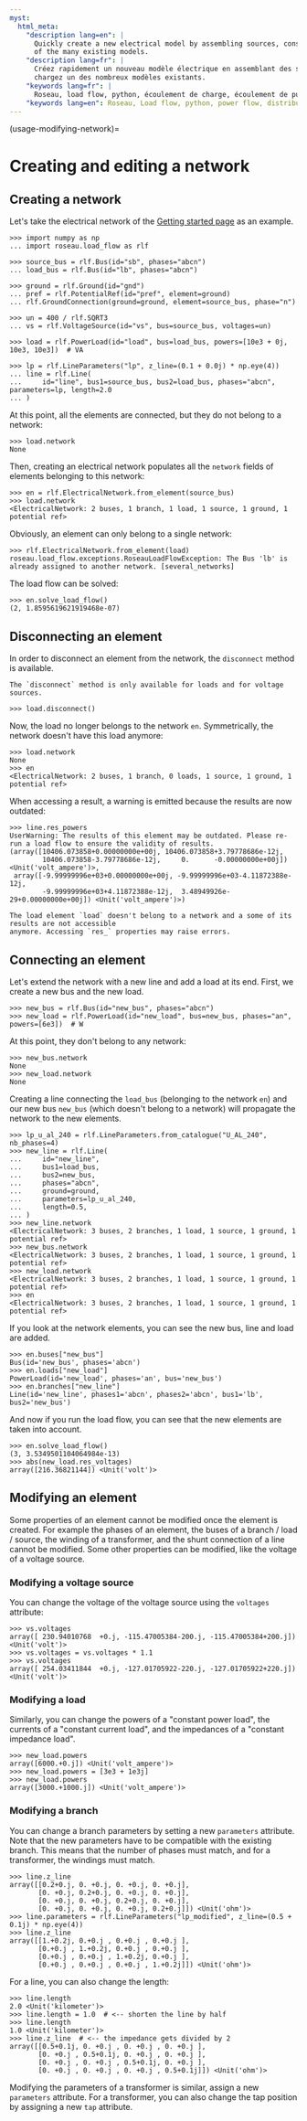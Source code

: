 ```yaml
---
myst:
  html_meta:
    "description lang=en": |
      Quickly create a new electrical model by assembling sources, constant or flexible loads and lines, or load one
      of the many existing models.
    "description lang=fr": |
      Créez rapidement un nouveau modèle électrique en assemblant des sources, des charges et des lignes, ou
      chargez un des nombreux modèles existants.
    "keywords lang=fr": |
      Roseau, load flow, python, écoulement de charge, écoulement de puissance, réseau de distribution, modèle
    "keywords lang=en": Roseau, Load flow, python, power flow, distribution grid, three-phase, model
---
```


(usage-modifying-network)=

# Creating and editing a network

## Creating a network

Let's take the electrical network of the [Getting started page](./Getting_Started.md) as an example.

```pycon
>>> import numpy as np
... import roseau.load_flow as rlf

>>> source_bus = rlf.Bus(id="sb", phases="abcn")
... load_bus = rlf.Bus(id="lb", phases="abcn")

>>> ground = rlf.Ground(id="gnd")
... pref = rlf.PotentialRef(id="pref", element=ground)
... rlf.GroundConnection(ground=ground, element=source_bus, phase="n")

>>> un = 400 / rlf.SQRT3
... vs = rlf.VoltageSource(id="vs", bus=source_bus, voltages=un)

>>> load = rlf.PowerLoad(id="load", bus=load_bus, powers=[10e3 + 0j, 10e3, 10e3])  # VA

>>> lp = rlf.LineParameters("lp", z_line=(0.1 + 0.0j) * np.eye(4))
... line = rlf.Line(
...     id="line", bus1=source_bus, bus2=load_bus, phases="abcn", parameters=lp, length=2.0
... )
```

At this point, all the elements are connected, but they do not belong to a network:

```pycon
>>> load.network
None
```

Then, creating an electrical network populates all the `network` fields of elements belonging to this network:

```pycon
>>> en = rlf.ElectricalNetwork.from_element(source_bus)
>>> load.network
<ElectricalNetwork: 2 buses, 1 branch, 1 load, 1 source, 1 ground, 1 potential ref>
```

Obviously, an element can only belong to a single network:

```pycon
>>> rlf.ElectricalNetwork.from_element(load)
roseau.load_flow.exceptions.RoseauLoadFlowException: The Bus 'lb' is already assigned to another network. [several_networks]
```

The load flow can be solved:

```pycon
>>> en.solve_load_flow()
(2, 1.8595619621919468e-07)
```

## Disconnecting an element

In order to disconnect an element from the network, the `disconnect` method is available.

```{note}
The `disconnect` method is only available for loads and for voltage sources.
```

```pycon
>>> load.disconnect()
```

Now, the load no longer belongs to the network `en`. Symmetrically, the network doesn't have this load anymore:

```pycon
>>> load.network
None
>>> en
<ElectricalNetwork: 2 buses, 1 branch, 0 loads, 1 source, 1 ground, 1 potential ref>
```

When accessing a result, a warning is emitted because the results are now outdated:

```pycon
>>> line.res_powers
UserWarning: The results of this element may be outdated. Please re-run a load flow to ensure the validity of results.
(array([10406.073858+0.00000000e+00j, 10406.073858+3.79778686e-12j,
        10406.073858-3.79778686e-12j,     0.      -0.00000000e+00j]) <Unit('volt_ampere')>,
 array([-9.99999996e+03+0.00000000e+00j, -9.99999996e+03-4.11872388e-12j,
        -9.99999996e+03+4.11872388e-12j,  3.48949926e-29+0.00000000e+00j]) <Unit('volt_ampere')>)
```

```{danger}
The load element `load` doesn't belong to a network and a some of its results are not accessible
anymore. Accessing `res_` properties may raise errors.
```

## Connecting an element

Let's extend the network with a new line and add a load at its end. First, we create a new bus and
the new load.

```pycon
>>> new_bus = rlf.Bus(id="new_bus", phases="abcn")
>>> new_load = rlf.PowerLoad(id="new_load", bus=new_bus, phases="an", powers=[6e3])  # W
```

At this point, they don't belong to any network:

```pycon
>>> new_bus.network
None
>>> new_load.network
None
```

Creating a line connecting the `load_bus` (belonging to the network `en`) and our new bus `new_bus` (which doesn't
belong to a network) will propagate the network to the new elements.

```pycon
>>> lp_u_al_240 = rlf.LineParameters.from_catalogue("U_AL_240", nb_phases=4)
>>> new_line = rlf.Line(
...     id="new_line",
...     bus1=load_bus,
...     bus2=new_bus,
...     phases="abcn",
...     ground=ground,
...     parameters=lp_u_al_240,
...     length=0.5,
... )
>>> new_line.network
<ElectricalNetwork: 3 buses, 2 branches, 1 load, 1 source, 1 ground, 1 potential ref>
>>> new_bus.network
<ElectricalNetwork: 3 buses, 2 branches, 1 load, 1 source, 1 ground, 1 potential ref>
>>> new_load.network
<ElectricalNetwork: 3 buses, 2 branches, 1 load, 1 source, 1 ground, 1 potential ref>
>>> en
<ElectricalNetwork: 3 buses, 2 branches, 1 load, 1 source, 1 ground, 1 potential ref>
```

If you look at the network elements, you can see the new bus, line and load are added.

```pycon
>>> en.buses["new_bus"]
Bus(id='new_bus', phases='abcn')
>>> en.loads["new_load"]
PowerLoad(id='new_load', phases='an', bus='new_bus')
>>> en.branches["new_line"]
Line(id='new_line', phases1='abcn', phases2='abcn', bus1='lb', bus2='new_bus')
```

And now if you run the load flow, you can see that the new elements are taken into account.

```pycon
>>> en.solve_load_flow()
(3, 3.5349501104064984e-13)
>>> abs(new_load.res_voltages)
array([216.36821144]) <Unit('volt')>
```

## Modifying an element

Some properties of an element cannot be modified once the element is created. For example the phases
of an element, the buses of a branch / load / source, the winding of a transformer, and the shunt
connection of a line cannot be modified. Some other properties can be modified, like the voltage of
a voltage source.

### Modifying a voltage source

You can change the voltage of the voltage source using the `voltages` attribute:

```pycon
>>> vs.voltages
array([ 230.94010768  +0.j, -115.47005384-200.j, -115.47005384+200.j]) <Unit('volt')>
>>> vs.voltages = vs.voltages * 1.1
>>> vs.voltages
array([ 254.03411844  +0.j, -127.01705922-220.j, -127.01705922+220.j]) <Unit('volt')>
```

### Modifying a load

Similarly, you can change the powers of a "constant power load", the currents of a "constant current
load", and the impedances of a "constant impedance load".

```pycon
>>> new_load.powers
array([6000.+0.j]) <Unit('volt_ampere')>
>>> new_load.powers = [3e3 + 1e3j]
>>> new_load.powers
array([3000.+1000.j]) <Unit('volt_ampere')>
```

### Modifying a branch

You can change a branch parameters by setting a new `parameters` attribute. Note that the new
parameters have to be compatible with the existing branch. This means that the number of phases
must match, and for a transformer, the windings must match.

```pycon
>>> line.z_line
array([[0.2+0.j, 0. +0.j, 0. +0.j, 0. +0.j],
       [0. +0.j, 0.2+0.j, 0. +0.j, 0. +0.j],
       [0. +0.j, 0. +0.j, 0.2+0.j, 0. +0.j],
       [0. +0.j, 0. +0.j, 0. +0.j, 0.2+0.j]]) <Unit('ohm')>
>>> line.parameters = rlf.LineParameters("lp_modified", z_line=(0.5 + 0.1j) * np.eye(4))
>>> line.z_line
array([[1.+0.2j, 0.+0.j , 0.+0.j , 0.+0.j ],
       [0.+0.j , 1.+0.2j, 0.+0.j , 0.+0.j ],
       [0.+0.j , 0.+0.j , 1.+0.2j, 0.+0.j ],
       [0.+0.j , 0.+0.j , 0.+0.j , 1.+0.2j]]) <Unit('ohm')>
```

For a line, you can also change the length:

```pycon
>>> line.length
2.0 <Unit('kilometer')>
>>> line.length = 1.0  # <-- shorten the line by half
>>> line.length
1.0 <Unit('kilometer')>
>>> line.z_line  # <-- the impedance gets divided by 2
array([[0.5+0.1j, 0. +0.j , 0. +0.j , 0. +0.j ],
       [0. +0.j , 0.5+0.1j, 0. +0.j , 0. +0.j ],
       [0. +0.j , 0. +0.j , 0.5+0.1j, 0. +0.j ],
       [0. +0.j , 0. +0.j , 0. +0.j , 0.5+0.1j]]) <Unit('ohm')>
```

Modifying the parameters of a transformer is similar, assign a new `parameters` attribute. For a
transformer, you can also change the tap position by assigning a new `tap` attribute.
